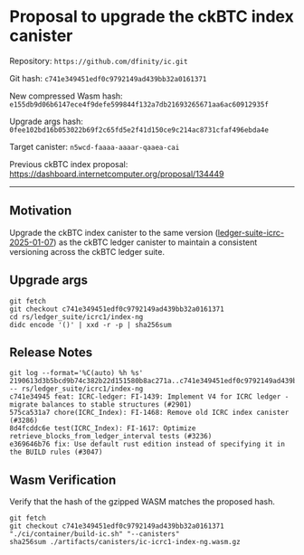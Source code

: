 # Proposal to upgrade the ckBTC index canister

Repository: `https://github.com/dfinity/ic.git`

Git hash: `c741e349451edf0c9792149ad439bb32a0161371`

New compressed Wasm hash: `e155db9d06b6147ece4f9defe599844f132a7db21693265671aa6ac60912935f`

Upgrade args hash: `0fee102bd16b053022b69f2c65fd5e2f41d150ce9c214ac8731cfaf496ebda4e`

Target canister: `n5wcd-faaaa-aaaar-qaaea-cai`

Previous ckBTC index proposal: https://dashboard.internetcomputer.org/proposal/134449

---

## Motivation

Upgrade the ckBTC index canister to the same version ([ledger-suite-icrc-2025-01-07](https://github.com/dfinity/ic/releases/tag/ledger-suite-icrc-2025-01-07)) as the ckBTC ledger canister to maintain a consistent versioning across the ckBTC ledger suite.

## Upgrade args

```
git fetch
git checkout c741e349451edf0c9792149ad439bb32a0161371
cd rs/ledger_suite/icrc1/index-ng
didc encode '()' | xxd -r -p | sha256sum
```

## Release Notes

```
git log --format='%C(auto) %h %s' 2190613d3b5bcd9b74c382b22d151580b8ac271a..c741e349451edf0c9792149ad439bb32a0161371 -- rs/ledger_suite/icrc1/index-ng
c741e34945 feat: ICRC-ledger: FI-1439: Implement V4 for ICRC ledger - migrate balances to stable structures (#2901)
575ca531a7 chore(ICRC_Index): FI-1468: Remove old ICRC index canister (#3286)
8d4fcddc6e test(ICRC_Index): FI-1617: Optimize retrieve_blocks_from_ledger_interval tests (#3236)
e369646b76 fix: Use default rust edition instead of specifying it in the BUILD rules (#3047)
 ```

## Wasm Verification

Verify that the hash of the gzipped WASM matches the proposed hash.

```
git fetch
git checkout c741e349451edf0c9792149ad439bb32a0161371
"./ci/container/build-ic.sh" "--canisters"
sha256sum ./artifacts/canisters/ic-icrc1-index-ng.wasm.gz
```

